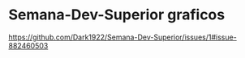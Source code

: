 # Semana-Dev-Superior graficos

https://github.com/Dark1922/Semana-Dev-Superior/issues/1#issue-882460503
